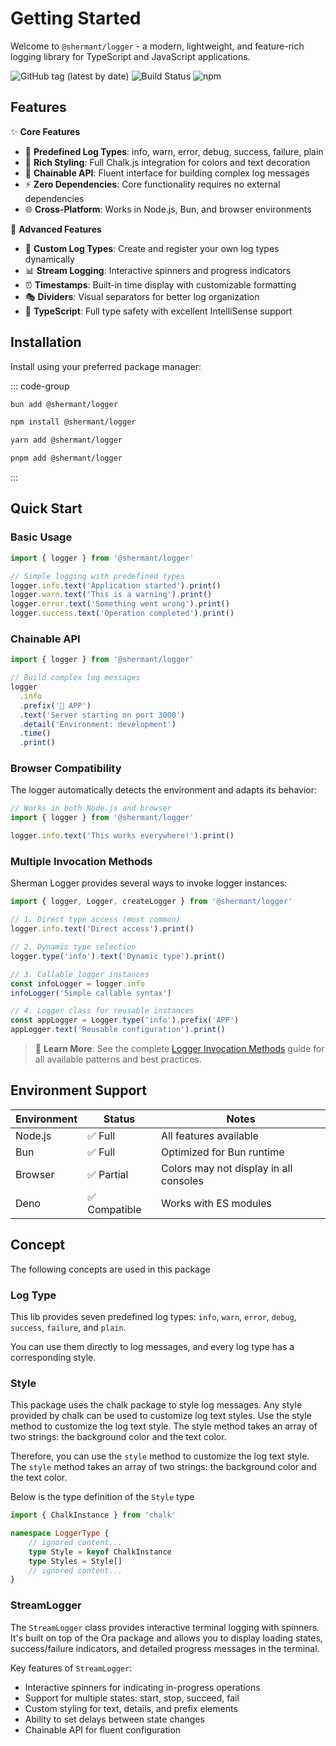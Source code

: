 # Getting Started

Welcome to `@shermant/logger` - a modern, lightweight, and feature-rich logging library for TypeScript and JavaScript applications.

![GitHub tag (latest by date)](https://img.shields.io/github/v/tag/ShermanTsang/Logger-TypeScript?label=version)
![Build Status](https://github.com/ShermanTsang/Logger-TypeScript/actions/workflows/npm-publish.yml/badge.svg)
![npm](https://img.shields.io/npm/dt/@shermant/logger)

## Features

✨ **Core Features**
- 🎯 **Predefined Log Types**: info, warn, error, debug, success, failure, plain
- 🎨 **Rich Styling**: Full Chalk.js integration for colors and text decoration
- 🔗 **Chainable API**: Fluent interface for building complex log messages
- ⚡ **Zero Dependencies**: Core functionality requires no external dependencies
- 🌐 **Cross-Platform**: Works in Node.js, Bun, and browser environments

🚀 **Advanced Features**
- 🎯 **Custom Log Types**: Create and register your own log types dynamically
- 📊 **Stream Logging**: Interactive spinners and progress indicators
- ⏰ **Timestamps**: Built-in time display with customizable formatting
- 🎭 **Dividers**: Visual separators for better log organization
- 🔧 **TypeScript**: Full type safety with excellent IntelliSense support

## Installation

Install using your preferred package manager:

::: code-group

```bash [bun]
bun add @shermant/logger
```

```bash [npm]
npm install @shermant/logger
```

```bash [yarn]
yarn add @shermant/logger
```

```bash [pnpm]
pnpm add @shermant/logger
```

:::

## Quick Start

### Basic Usage

```typescript
import { logger } from '@shermant/logger'

// Simple logging with predefined types
logger.info.text('Application started').print()
logger.warn.text('This is a warning').print()
logger.error.text('Something went wrong').print()
logger.success.text('Operation completed').print()
```

### Chainable API

```typescript
import { logger } from '@shermant/logger'

// Build complex log messages
logger
  .info
  .prefix('🚀 APP')
  .text('Server starting on port 3000')
  .detail('Environment: development')
  .time()
  .print()
```

### Browser Compatibility

The logger automatically detects the environment and adapts its behavior:

```typescript
// Works in both Node.js and browser
import { logger } from '@shermant/logger'

logger.info.text('This works everywhere!').print()
```

### Multiple Invocation Methods

Sherman Logger provides several ways to invoke logger instances:

```typescript
import { logger, Logger, createLogger } from '@shermant/logger'

// 1. Direct type access (most common)
logger.info.text('Direct access').print()

// 2. Dynamic type selection
logger.type('info').text('Dynamic type').print()

// 3. Callable logger instances
const infoLogger = logger.info
infoLogger('Simple callable syntax')

// 4. Logger class for reusable instances
const appLogger = Logger.type('info').prefix('APP')
appLogger.text('Reusable configuration').print()
```

> 📖 **Learn More**: See the complete [Logger Invocation Methods](./usage.md#logger-invocation-methods) guide for all available patterns and best practices.

## Environment Support

| Environment | Status | Notes |
|-------------|--------|-------|
| Node.js     | ✅ Full | All features available |
| Bun         | ✅ Full | Optimized for Bun runtime |
| Browser     | ✅ Partial | Colors may not display in all consoles |
| Deno        | ✅ Compatible | Works with ES modules |

## Concept

The following concepts are used in this package

### Log Type

This lib provides seven predefined log types: `info`, `warn`, `error`, `debug`, `success`, `failure`, and `plain`.

You can use them directly to log messages, and every log type has a corresponding style.

### Style

This package uses the chalk package to style log messages. Any style provided by chalk can be used to customize log
text styles. Use the style method to customize the log text style. The style method takes an array of two strings:
the background color and the text color.

Therefore, you can use the `style` method to customize the log text style. The `style` method takes an array of two
strings: the background color and the text color.

Below is the type definition of the `Style` type

```typescript
import { ChalkInstance } from 'chalk'

namespace LoggerType {
    // ignored content...
    type Style = keyof ChalkInstance
    type Styles = Style[]
    // ignored content...
}
```

### StreamLogger

The `StreamLogger` class provides interactive terminal logging with spinners. It's built on top of the Ora package and
allows you to display loading states, success/failure indicators, and detailed progress messages in the terminal.

Key features of `StreamLogger`:

- Interactive spinners for indicating in-progress operations
- Support for multiple states: start, stop, succeed, fail
- Custom styling for text, details, and prefix elements
- Ability to set delays between state changes
- Chainable API for fluent configuration
